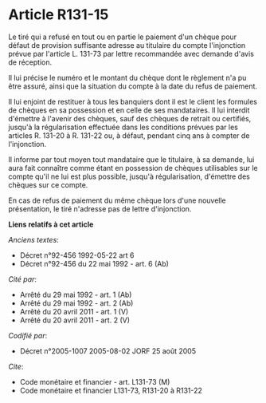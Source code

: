 # Article R131-15

Le tiré qui a refusé en tout ou en partie le paiement d'un chèque pour défaut de provision suffisante adresse au titulaire du
compte l'injonction prévue par l'article L. 131-73 par lettre recommandée avec demande d'avis de réception.

Il lui précise le numéro et le montant du chèque dont le règlement n'a pu être assuré, ainsi que la situation du compte à la
date du refus de paiement.

Il lui enjoint de restituer à tous les banquiers dont il est le client les formules de chèques en sa possession et en celle
de ses mandataires. Il lui interdit d'émettre à l'avenir des chèques, sauf des chèques de retrait ou certifiés, jusqu'à la
régularisation effectuée dans les conditions prévues par les articles R. 131-20 à R. 131-22 ou, à défaut, pendant cinq ans à
compter de l'injonction.

Il informe par tout moyen tout mandataire que le titulaire, à sa demande, lui aura fait connaître comme étant en possession
de chèques utilisables sur le compte qu'il ne lui est plus possible, jusqu'à régularisation, d'émettre des chèques sur ce
compte.

En cas de refus de paiement du même chèque lors d'une nouvelle présentation, le tiré n'adresse pas de lettre d'injonction.

**Liens relatifs à cet article**

_Anciens textes_:

  - Décret n°92-456 1992-05-22 art 6
  - Décret n°92-456 du 22 mai 1992 - art. 6 (Ab)

_Cité par_:

  - Arrêté du 29 mai 1992 - art. 1 (Ab)
  - Arrêté du 29 mai 1992 - art. 2 (Ab)
  - Arrêté du 20 avril 2011 - art. 1 (V)
  - Arrêté du 20 avril 2011 - art. 2 (V)

_Codifié par_:

  - Décret n°2005-1007 2005-08-02 JORF 25 août 2005

_Cite_:

  - Code monétaire et financier - art. L131-73 (M)
  - Code monétaire et financier L131-73, R131-20 à R131-22
